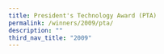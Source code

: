 ```yaml
---
title: President's Technology Award (PTA)
permalink: /winners/2009/pta/
description: ""
third_nav_title: "2009"
---
```

